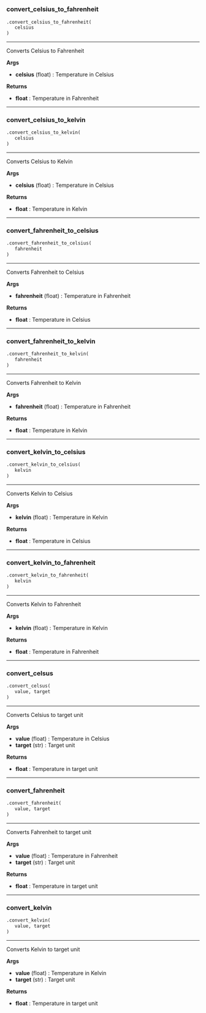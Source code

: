 #


### convert_celsius_to_fahrenheit
```python
.convert_celsius_to_fahrenheit(
   celsius
)
```

---
Converts Celsius to Fahrenheit


**Args**

* **celsius** (float) : Temperature in Celsius


**Returns**

* **float**  : Temperature in Fahrenheit


----


### convert_celsius_to_kelvin
```python
.convert_celsius_to_kelvin(
   celsius
)
```

---
Converts Celsius to Kelvin


**Args**

* **celsius** (float) : Temperature in Celsius


**Returns**

* **float**  : Temperature in Kelvin


----


### convert_fahrenheit_to_celsius
```python
.convert_fahrenheit_to_celsius(
   fahrenheit
)
```

---
Converts Fahrenheit to Celsius


**Args**

* **fahrenheit** (float) : Temperature in Fahrenheit


**Returns**

* **float**  : Temperature in Celsius


----


### convert_fahrenheit_to_kelvin
```python
.convert_fahrenheit_to_kelvin(
   fahrenheit
)
```

---
Converts Fahrenheit to Kelvin


**Args**

* **fahrenheit** (float) : Temperature in Fahrenheit


**Returns**

* **float**  : Temperature in Kelvin


----


### convert_kelvin_to_celsius
```python
.convert_kelvin_to_celsius(
   kelvin
)
```

---
Converts Kelvin to Celsius


**Args**

* **kelvin** (float) : Temperature in Kelvin


**Returns**

* **float**  : Temperature in Celsius


----


### convert_kelvin_to_fahrenheit
```python
.convert_kelvin_to_fahrenheit(
   kelvin
)
```

---
Converts Kelvin to Fahrenheit


**Args**

* **kelvin** (float) : Temperature in Kelvin


**Returns**

* **float**  : Temperature in Fahrenheit


----


### convert_celsus
```python
.convert_celsus(
   value, target
)
```

---
Converts Celsius to target unit


**Args**

* **value** (float) : Temperature in Celsius
* **target** (str) : Target unit


**Returns**

* **float**  : Temperature in target unit


----


### convert_fahrenheit
```python
.convert_fahrenheit(
   value, target
)
```

---
Converts Fahrenheit to target unit


**Args**

* **value** (float) : Temperature in Fahrenheit
* **target** (str) : Target unit


**Returns**

* **float**  : Temperature in target unit


----


### convert_kelvin
```python
.convert_kelvin(
   value, target
)
```

---
Converts Kelvin to target unit


**Args**

* **value** (float) : Temperature in Kelvin
* **target** (str) : Target unit


**Returns**

* **float**  : Temperature in target unit

